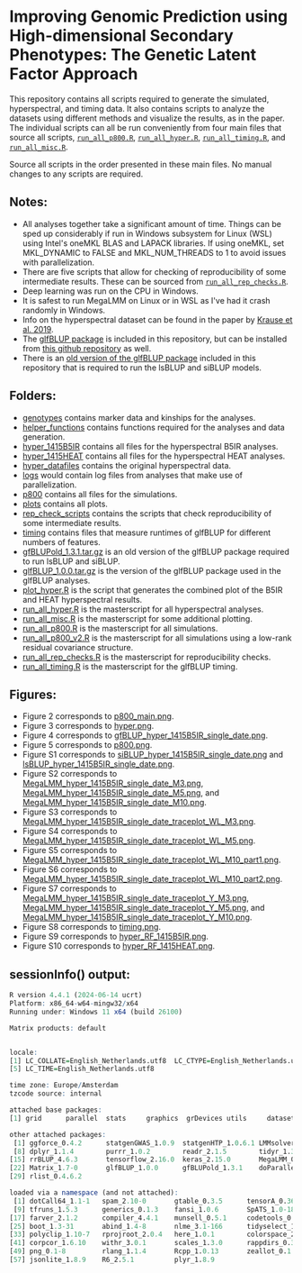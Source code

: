 # Improving Genomic Prediction using High-dimensional Secondary Phenotypes: The Genetic Latent Factor Approach

This repository contains all scripts required to generate the simulated, hyperspectral, and timing data. It also contains scripts to analyze the datasets using different methods and visualize the results, as in the paper. The individual scripts can all be run conveniently from four main files that source all scripts, [`run_all_p800.R`](run_all_p800.R), [`run_all_hyper.R`](run_all_hyper.R), [`run_all_timing.R`](run_all_timing.R), and [`run_all_misc.R`](run_all_misc.R).

Source all scripts in the order presented in these main files. No manual changes to any scripts are required.

## Notes:

-   All analyses together take a significant amount of time. Things can be sped up considerably if run in Windows subsystem for Linux (WSL) using Intel's oneMKL BLAS and LAPACK libraries. If using oneMKL, set MKL_DYNAMIC to FALSE and MKL_NUM_THREADS to 1 to avoid issues with parallelization.
-   There are five scripts that allow for checking of reproducibility of some intermediate results. These can be sourced from [`run_all_rep_checks.R`](run_all_rep_checks.R).
-   Deep learning was run on the CPU in Windows.
-   It is safest to run MegaLMM on Linux or in WSL as I've had it crash randomly in Windows.
-   Info on the hyperspectral dataset can be found in the paper by [Krause et al. 2019](https://doi.org/10.1534/g3.118.200856).
-   The [glfBLUP package](glfBLUP_1.0.0.tar.gz) is included in this repository, but can be installed from [this github repository](https://github.com/KillianMelsen/glfBLUP) as well.
-   There is an [old version of the glfBLUP package](gfBLUPold_1.3.1.tar.gz) included in this repository that is required to run the lsBLUP and siBLUP models.

## Folders:

-   [genotypes](genotypes) contains marker data and kinships for the analyses.
-   [helper_functions](helper_functions) contains functions required for the analyses and data generation.
-   [hyper_1415B5IR](hyper_1415B5IR) contains all files for the hyperspectral B5IR analyses.
-   [hyper_1415HEAT](hyper_1415HEAT) contains all files for the hyperspectral HEAT analyses.
-   [hyper_datafiles](hyper_datafiles) contains the original hyperspectral data.
-   [logs](logs) would contain log files from analyses that make use of parallelization.
-   [p800](p800) contains all files for the simulations.
-   [plots](plots) contains all plots.
-   [rep_check_scripts](rep_check_scripts) contains the scripts that check reproducibility of some intermediate results.
-   [timing](timing) contains files that measure runtimes of glfBLUP for different numbers of features.
-   [gfBLUPold_1.3.1.tar.gz](gfBLUPold_1.3.1.tar.gz) is an old version of the glfBLUP package required to run lsBLUP and siBLUP.
-   [glfBLUP_1.0.0.tar.gz](glfBLUP_1.0.0.tar.gz) is the version of the glfBLUP package used in the glfBLUP analyses.
-   [plot_hyper.R](plot_hyper.R) is the script that generates the combined plot of the B5IR and HEAT hyperspectral results.
-   [run_all_hyper.R](run_all_hyper.R) is the masterscript for all hyperspectral analyses.
-   [run_all_misc.R](run_all_misc.R) is the masterscript for some additional plotting.
-   [run_all_p800.R](run_all_p800.R) is the masterscript for all simulations.
-   [run_all_p800_v2.R](run_all_p800_V2.R) is the masterscript for all simulations using a low-rank residual covariance structure.
-   [run_all_rep_checks.R](run_all_rep_checks.R) is the masterscript for reproducibility checks.
-   [run_all_timing.R](run_all_timing.R) is the masterscript for the glfBLUP timing.

## Figures:

-   Figure 2 corresponds to [p800_main.png](plots/p800_main.png).
-   Figure 3 corresponds to [hyper.png](plots/hyper.png).
-   Figure 4 corresponds to [gfBLUP_hyper_1415B5IR_single_date.png](plots/gfBLUP_hyper_1415B5IR_single_date.png).
-   Figure 5 corresponds to [p800.png](plots/p800.png).
-   Figure S1 corresponds to [siBLUP_hyper_1415B5IR_single_date.png](plots/siBLUP_hyper_1415B5IR_single_date.png) and [lsBLUP_hyper_1415B5IR_single_date.png](plots/lsBLUP_hyper_1415B5IR_single_date.png).
-   Figure S2 corresponds to [MegaLMM_hyper_1415B5IR_single_date_M3.png](plots/MegaLMM_hyper_1415B5IR_single_date_M3.png), [MegaLMM_hyper_1415B5IR_single_date_M5.png](plots/MegaLMM_hyper_1415B5IR_single_date_M5.png), and [MegaLMM_hyper_1415B5IR_single_date_M10.png](plots/MegaLMM_hyper_1415B5IR_single_date_M10.png).
-   Figure S3 corresponds to [MegaLMM_hyper_1415B5IR_single_date_traceplot_WL_M3.png](plots/MegaLMM_hyper_1415B5IR_single_date_traceplot_WL_M3.png).
-   Figure S4 corresponds to [MegaLMM_hyper_1415B5IR_single_date_traceplot_WL_M5.png](plots/MegaLMM_hyper_1415B5IR_single_date_traceplot_WL_M5.png).
-   Figure S5 corresponds to [MegaLMM_hyper_1415B5IR_single_date_traceplot_WL_M10_part1.png](plots/MegaLMM_hyper_1415B5IR_single_date_traceplot_WL_M10_part1.png).
-   Figure S6 corresponds to [MegaLMM_hyper_1415B5IR_single_date_traceplot_WL_M10_part2.png](plots/MegaLMM_hyper_1415B5IR_single_date_traceplot_WL_M10_part2.png).
-   Figure S7 corresponds to [MegaLMM_hyper_1415B5IR_single_date_traceplot_Y_M3.png](plots/MegaLMM_hyper_1415B5IR_single_date_traceplot_Y_M3.png), [MegaLMM_hyper_1415B5IR_single_date_traceplot_Y_M5.png](plots/MegaLMM_hyper_1415B5IR_single_date_traceplot_Y_M5.png), and [MegaLMM_hyper_1415B5IR_single_date_traceplot_Y_M10.png](plots/MegaLMM_hyper_1415B5IR_single_date_traceplot_Y_M10.png).
-   Figure S8 corresponds to [timing.png](plots/timing.png).
-   Figure S9 corresponds to [hyper_RF_1415B5IR.png](plots/hyper_RF_1415B5IR.png).
-   Figure S10 corresponds to [hyper_RF_1415HEAT.png](plots/hyper_RF_1415HEAT.png).

## sessionInfo() output:

``` r
R version 4.4.1 (2024-06-14 ucrt)
Platform: x86_64-w64-mingw32/x64
Running under: Windows 11 x64 (build 26100)

Matrix products: default


locale:
[1] LC_COLLATE=English_Netherlands.utf8  LC_CTYPE=English_Netherlands.utf8    LC_MONETARY=English_Netherlands.utf8 LC_NUMERIC=C                        
[5] LC_TIME=English_Netherlands.utf8    

time zone: Europe/Amsterdam
tzcode source: internal

attached base packages:
[1] grid      parallel  stats     graphics  grDevices utils     datasets  methods   base     

other attached packages:
 [1] ggforce_0.4.2      statgenGWAS_1.0.9  statgenHTP_1.0.6.1 LMMsolver_1.0.8    lubridate_1.9.3    forcats_1.0.0      stringr_1.5.1     
 [8] dplyr_1.1.4        purrr_1.0.2        readr_2.1.5        tidyr_1.3.1        tibble_3.2.1       tidyverse_2.0.0    ggplot2_3.5.1     
[15] rrBLUP_4.6.3       tensorflow_2.16.0  keras_2.15.0       MegaLMM_0.9.5      MCMCglmm_2.36      ape_5.8-1          coda_0.19-4.1     
[22] Matrix_1.7-0       glfBLUP_1.0.0      gfBLUPold_1.3.1    doParallel_1.0.17  iterators_1.0.14   foreach_1.5.2      tictoc_1.2.1      
[29] rlist_0.4.6.2     

loaded via a namespace (and not attached):
 [1] dotCall64_1.1-1   spam_2.10-0       gtable_0.3.5      tensorA_0.36.2.1  lattice_0.22-6    tzdb_0.4.0        vctrs_0.6.5       tools_4.4.1      
 [9] tfruns_1.5.3      generics_0.1.3    fansi_1.0.6       SpATS_1.0-18      pkgconfig_2.0.3   data.table_1.16.0 lifecycle_1.0.4   cubature_2.1.1   
[17] farver_2.1.2      compiler_4.4.1    munsell_0.5.1     codetools_0.2-20  pillar_1.9.0      nloptr_2.1.1      whisker_0.4.1     MASS_7.3-61      
[25] boot_1.3-31       abind_1.4-8       nlme_3.1-166      tidyselect_1.2.1  digest_0.6.37     stringi_1.8.4     reshape2_1.4.4    splines_4.4.1    
[33] polyclip_1.10-7   rprojroot_2.0.4   here_1.0.1        colorspace_2.1-1  cli_3.6.3         magrittr_2.0.3    base64enc_0.1-3   utf8_1.2.4       
[41] corpcor_1.6.10    withr_3.0.1       scales_1.3.0      rappdirs_0.3.3    timechange_0.3.0  lme4_1.1-35.5     reticulate_1.39.0 hms_1.1.3        
[49] png_0.1-8         rlang_1.1.4       Rcpp_1.0.13       zeallot_0.1.0     glue_1.7.0        tweenr_2.0.3      rstudioapi_0.16.0 minqa_1.2.8      
[57] jsonlite_1.8.9    R6_2.5.1          plyr_1.8.9
```
